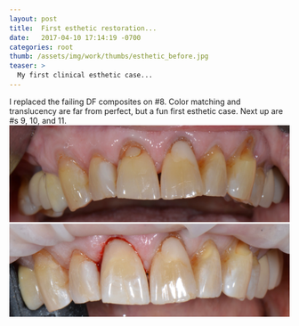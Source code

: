 ```yaml
---
layout: post
title:  First esthetic restoration...
date:   2017-04-10 17:14:19 -0700
categories: root
thumb: /assets/img/work/thumbs/esthetic_before.jpg
teaser: >
  My first clinical esthetic case...
---
```


I replaced the failing DF composites on #8. Color matching and translucency are far from perfect, but a fun first esthetic case. Next up are #s 9, 10, and 11.
<br>
<img src="/assets/img/work/full/esthetic_before.jpg" style="float:center;" class="mr12 border border--gray border--2"/>
<br>
<img src="/assets/img/work/full/esthetic_after.jpg" style="float:center;" class="mr12 border border--gray border--2"/>
